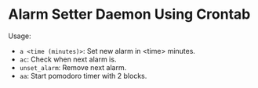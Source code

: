 # Alarm Setter Daemon Using Crontab

Usage:
- `a <time (minutes)>`: Set new alarm in \<time\> minutes.
- `ac`: Check when next alarm is.
- `unset_alarm`: Remove next alarm.
- `aa`: Start pomodoro timer with 2 blocks.